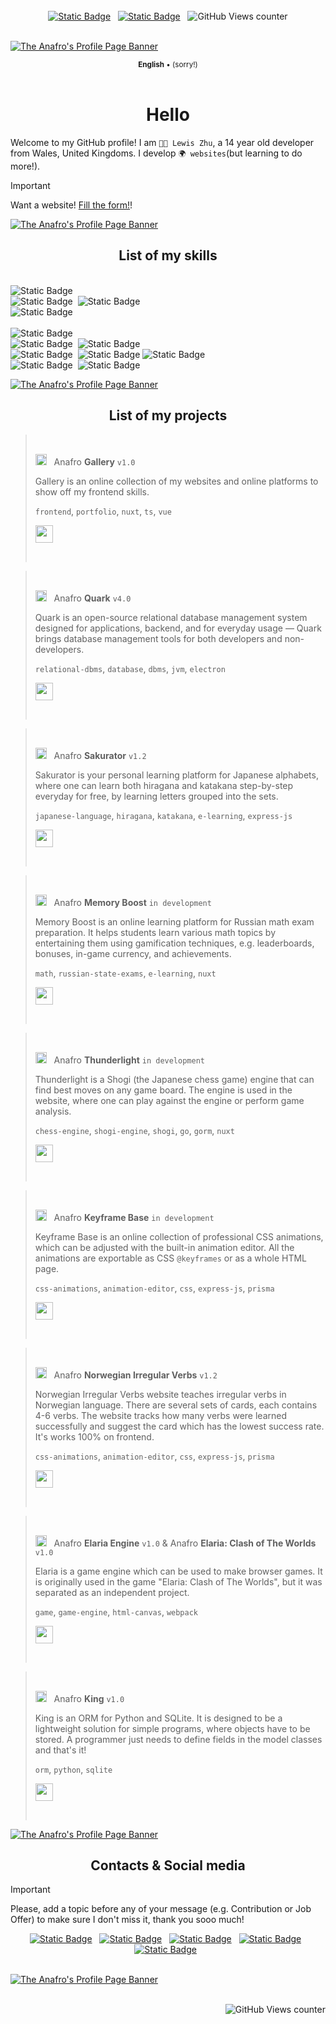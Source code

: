 <!--
    ʕ•́ᴥ•̀ʔっ♡

    Hello there!
    I love to see you here exploring my README code!

    If you liked any of its content, feel free to inspire and use on your page!

    But may I ask you to follow me then? Just a click of a button!
-->

<br>

<!--
    This is the social media block 
    which is displayed all above the page!
-->
<div align="center">
    <a href="mailto:contact@lewiszhu32@gmail.com">
        <img alt="Static Badge" src="https://shields-io.translate.goog/badge/contact%40lewiszhu32@gmail.com-black?logo=maildotru"></a>
    &nbsp;
    <a href="https://discord.com/users/641547922336382976/">
        <img alt="Static Badge" src="https://shields-io.translate.goog/badge/Lewis-7289da?logo=discord&logoColor=white"></a>
    &nbsp;
    <img alt="GitHub Views counter" src="https://komarev.com/ghpvc/?username=LewisTheDeveloper">
</div>

<br />

<!--
    This is where the page begins!
-->
[![The Anafro's Profile Page Banner](https://gifyu.com/image/SGoJX "Press the right mouse button and click 'Copy link address' to copy the URL to my GitHub page")](https://github.com/LewisTheDeveloper)

<!--
    This is the language bar!
-->
<div align="center">
    <sub>
        <b>English</b> •
 (sorry!)
    </sub>
</div>

<br />

<h1 align="center">Hello</h1>

Welcome to my GitHub profile! I am `👨‍💻 Lewis Zhu`, a 14 year old developer from Wales, United Kingdoms. I develop `🌍 websites`(but learning to do more!). 

> [!IMPORTANT]  
> Want a website! <a href="https://example.com/" download>Fill the form!</a>!

<!--
    This is the list of my skills and tools I use!
-->
[![The Anafro's Profile Page Banner](https://raw.githubusercontent.com/anafro/anafro/main/Banners/Anafro-Readme-Skills.svg "Press the right mouse button and click 'Copy link address' to copy the URL to my GitHub page")](https://github.com/anafro)

<h2 align="center">List of my skills</h2>

<div>
    <br>
    <img alt="Static Badge" src="https://img.shields.io/badge/Python-305CD8?style=flat&logo=python&logoColor=white">&nbsp;
    <br>
    <img alt="Static Badge" src="https://img.shields.io/badge/Node.js-305CD8?style=flat&logo=nodedotjs&logoColor=white">&nbsp;
    <img alt="Static Badge" src="https://img.shields.io/badge/Express.js-E8DA31?style=flat&logo=express&logoColor=black">
    <br>
    <img alt="Static Badge" src="https://img.shields.io/badge/JavaScript-305CD8?style=flat&logo=javascript&logoColor=white">&nbsp;
    <br>
    <br>
    <img alt="Static Badge" src="https://img.shields.io/badge/HTML-305CD8?style=flat&logo=html5&logoColor=white">&nbsp;
    <br>
    <img alt="Static Badge" src="https://img.shields.io/badge/CSS-305CD8?style=flat&logo=css3&logoColor=white">&nbsp;
    <img alt="Static Badge" src="https://img.shields.io/badge/Sass-E8DA31?style=flat&logo=sass&logoColor=black">
    <br>
    <img alt="Static Badge" src="https://img.shields.io/badge/Coding-8A32D6?style=flat&logoColor=white">&nbsp;
    <img alt="Static Badge" src="https://img.shields.io/badge/Visual Studio Code-AB73F4?style=flat&logo=visualstudiocode&logoColor=white">
    <img alt="Static Badge" src="https://img.shields.io/badge/JetBrains IntelliJ IDEA-AB73F4?style=flat&logo=intellijidea&logoColor=white">
    <br>
    <img alt="Static Badge" src="https://img.shields.io/badge/Designing-8A32D6?style=flat&logoColor=white">&nbsp;
    <img alt="Static Badge" src="https://img.shields.io/badge/Adobe Illustrator-AB73F4?style=flat&logo=adobeillustrator&logoColor=white">
    <br>
</div>

[![The Anafro's Profile Page Banner](https://raw.githubusercontent.com/anafro/anafro/main/Banners/Anafro-Readme-Projects.svg "Press the right mouse button and click 'Copy link address' to copy the URL to my GitHub page")](https://github.com/anafro)

<h2 align="center">List of my projects</h2>

> &nbsp;
>
> <img width="18" src="https://raw.githubusercontent.com/anafro/anafro/main/Logos/Gallery.svg"> &nbsp; Anafro **Gallery** `v1.0`
>
> Gallery is an online collection of my websites and online platforms to show off my frontend skills.
>
> `frontend`, `portfolio`, `nuxt`, `ts`, `vue`
>
> <a href="https://gallery.anafro.ru/"><img src="https://raw.githubusercontent.com/anafro/anafro/main/Buttons/Open-In-Browser.svg" height="28"></a>
>
> &nbsp;

> &nbsp;
> 
> <img width="18" src="https://raw.githubusercontent.com/anafro/anafro/main/Logos/Quark.svg"> &nbsp; Anafro **Quark** `v4.0`
> 
> Quark is an open-source relational database management system designed for applications, backend, and for everyday usage — Quark brings database management tools for both developers and non-developers.
>
> `relational-dbms`, `database`, `dbms`, `jvm`, `electron`
> 
> <a href="https://github.com/quark-database/"><img src="https://raw.githubusercontent.com/anafro/anafro/main/Buttons/Open-In-Browser.svg" height="28"></a>
> 
> &nbsp;

> &nbsp;
> 
> <img width="18" src="https://raw.githubusercontent.com/anafro/anafro/main/Logos/Sakurator.svg"> &nbsp; Anafro **Sakurator** `v1.2`
> 
> Sakurator is your personal learning platform for Japanese alphabets, where one can learn both hiragana and katakana step-by-step everyday for free, by learning letters grouped into the sets.
>
> `japanese-language`, `hiragana`, `katakana`, `e-learning`, `express-js`
> 
> <a href="https://sakurator.anafro.ru/"><img src="https://raw.githubusercontent.com/anafro/anafro/main/Buttons/Open-In-Browser.svg" height="28"></a>
> 
> &nbsp;

> &nbsp;
> 
> <img width="18" src="https://raw.githubusercontent.com/anafro/anafro/main/Logos/Memory-Boost.svg"> &nbsp; Anafro **Memory Boost** `in development`
> 
> Memory Boost is an online learning platform for Russian math exam preparation. It helps students learn various math topics by entertaining them using gamification techniques, e.g. leaderboards, bonuses, in-game currency, and achievements. 
>
> `math`, `russian-state-exams`, `e-learning`, `nuxt`
> 
> <a href="https://github.com/memory-boost/"><img src="https://raw.githubusercontent.com/anafro/anafro/main/Buttons/Open-In-Browser.svg" height="28"></a>
> 
> &nbsp;

> &nbsp;
> 
> <img width="18" src="https://raw.githubusercontent.com/anafro/anafro/main/Logos/Thunderlight.svg"> &nbsp; Anafro **Thunderlight** `in development`
> 
> Thunderlight is a Shogi (the Japanese chess game) engine that can find best moves on any game board. The engine is used in the website, where one can play against the engine or perform game analysis.
>
> `chess-engine`, `shogi-engine`, `shogi`, `go`, `gorm`, `nuxt`
> 
> <a href="https://github.com/thunderlight-shogi/"><img src="https://raw.githubusercontent.com/anafro/anafro/main/Buttons/Open-In-Browser.svg" height="28"></a>
> 
> &nbsp;

> &nbsp;
> 
> <img width="18" src="https://raw.githubusercontent.com/anafro/anafro/main/Logos/Keyframe-Base.svg"> &nbsp; Anafro **Keyframe Base** `in development`
> 
> Keyframe Base is an online collection of professional CSS animations, which can be adjusted with the built-in animation editor. All the animations are exportable as CSS `@keyframes` or as a whole HTML page. 
>
> `css-animations`, `animation-editor`, `css`, `express-js`, `prisma`
> 
> <a href="https://github.com/keyframe-base/"><img src="https://raw.githubusercontent.com/anafro/anafro/main/Buttons/Open-In-Browser.svg" height="28"></a>
> 
> &nbsp;

> &nbsp;
> 
> <img width="18" src="https://raw.githubusercontent.com/anafro/anafro/main/Logos/Norwegian-Irregular-Verbs.svg"> &nbsp; Anafro **Norwegian Irregular Verbs** `v1.2`
> 
> Norwegian Irregular Verbs website teaches irregular verbs in Norwegian language. There are several sets of cards, each contains 4-6 verbs. The website tracks how many verbs were learned successfully and suggest the card which has the lowest success rate. It's works 100% on frontend. 
>
> `css-animations`, `animation-editor`, `css`, `express-js`, `prisma`
> 
> <a href="https://github.com/norwegian-irregular-verbs/"><img src="https://raw.githubusercontent.com/anafro/anafro/main/Buttons/Open-In-Browser.svg" height="28"></a>
> 
> &nbsp;

> &nbsp;
> 
> <img width="18" src="https://raw.githubusercontent.com/anafro/anafro/main/Logos/Elaria-Clash-Of-The-Worlds.png"> &nbsp; Anafro **Elaria Engine** `v1.0` & Anafro **Elaria: Clash of The Worlds** `v1.0`
> 
> Elaria is a game engine which can be used to make browser games. It is originally used in the game "Elaria: Clash of The Worlds", but it was separated as an independent project.
>
> `game`, `game-engine`, `html-canvas`, `webpack`
> 
> <a href="https://github.com/elaria-clash-of-the-worlds/"><img src="https://raw.githubusercontent.com/anafro/anafro/main/Buttons/Open-In-Browser.svg" height="28"></a>
> 
> &nbsp;

> &nbsp;
> 
> <img width="18" src="https://raw.githubusercontent.com/anafro/anafro/main/Logos/King.svg"> &nbsp; Anafro **King** `v1.0`
> 
> King is an ORM for Python and SQLite. It is designed to be a lightweight solution for simple programs, where objects have to be stored. A programmer just needs to define fields in the model classes and that's it!
>
> `orm`, `python`, `sqlite`
> 
> <a href="https://github.com/king-orm/"><img src="https://raw.githubusercontent.com/anafro/anafro/main/Buttons/Open-In-Browser.svg" height="28"></a>
> 
> &nbsp;

[![The Anafro's Profile Page Banner](https://raw.githubusercontent.com/anafro/anafro/main/Banners/Anafro-Readme-Contacts.svg "Press the right mouse button and click 'Copy link address' to copy the URL to my GitHub page")](https://github.com/anafro)

<h2 align="center">Contacts & Social media</h2>

> [!IMPORTANT]
> Please, add a topic before any of your message (e.g. Contribution or Job Offer) to make sure I don't miss it, thank you sooo much!

<div align="center">
    <a href="https://vk.com/anafro">
        <img alt="Static Badge" src="https://shields-io.translate.goog/badge/anafro-4C75A3?logo=vk"></a>
    &nbsp;
    <a href="mailto:contact@anafro.ru">
        <img alt="Static Badge" src="https://shields-io.translate.goog/badge/contact%40anafro.ru-black?logo=maildotru"></a>
    &nbsp;
    <a href="https://t.me/anafro_ru">
        <img alt="Static Badge" src="https://shields-io.translate.goog/badge/%40anafro__ru-26A5E4?logo=telegram"></a>
    &nbsp;
    <a href="https://discord.com/users/398742003556548618/">
        <img alt="Static Badge" src="https://shields-io.translate.goog/badge/anafro-7289da?logo=discord&logoColor=white"></a>
    &nbsp;
    <a href="https://t.me/anafro_ru">
        <img alt="Static Badge" src="https://shields-io.translate.goog/badge/anafro.ru-305CD8?logo=instatus&logoColor=white"></a>
    &nbsp;
</div>

<br />

[![The Anafro's Profile Page Banner](https://raw.githubusercontent.com/anafro/anafro/main/Banners/Anafro-Readme-Thanks.svg "Press the right mouse button and click 'Copy link address' to copy the URL to my GitHub page")](https://github.com/anafro)

<br />

<div align="right">
    <img alt="GitHub Views counter" src="https://komarev.com/ghpvc/?username=anafro">
</div>
